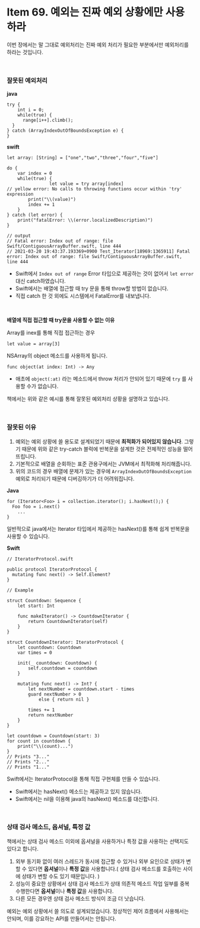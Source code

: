 # Item 69. 예외는 진짜 예외 상황에만 사용하라

이번 장에서는 말 그대로 예외처리는 진짜 예외 처리가 필요한 부분에서만 예외처리를 하라는 것입니다.

<br>

### **잘못된 예외처리**

**java**

```
try {
	int i = 0;
	while(true) {
	  range[i++].climb();
  }
} catch (ArrayIndexOutOfBoundsException e) {
}

```

**swift**

```
let array: [String] = ["one","two","three","four","five"]

do {
    var index = 0
    while(true) {
				let value = try array[index]      
// yellow error: No calls to throwing functions occur within 'try' expression
        print("\\(value)")
        index += 1
    }
} catch (let error) {
    print("fatalError: \\(error.localizedDescription)")
}

// output
// Fatal error: Index out of range: file Swift/ContiguousArrayBuffer.swift, line 444
// 2021-03-20 19:43:37.193369+0900 Test_Iterator[18969:1365911] Fatal error: Index out of range: file Swift/ContiguousArrayBuffer.swift, line 444

```

- Swift에서 `Index out of range` Error 타입으로 제공하는 것이 없어서 `let error` 대신 catch하였습니다.
- Swift에서는 배열에 접근할 때 try 문을 통해 throw할 방법이 없습니다.
- 직접 catch 한 것 외에도 시스템에서 FatalError를 내보냅니다.

<br>

**배열에 직접 접근할 때 try문을 사용할 수 없는 이유**

Array를 inex를 통해 직접 접근하는 경우

```
let value = array[3]

```

NSArray의 object 메소드를 사용하게 됩니다.

```
func object(at index: Int) -> Any 

```

- 애초에 `object(:at)` 라는 메소드에서 throw 처리가 안되어 있기 때문에 `try` 를 사용할 수가 없습니다.

책에서는 위와 같은 예시를 통해 잘못된 예외처리 상황을 설명하고 있습니다.

<br>

### **잘못된 이유**

1. 예외는 예외 상황에 쓸 용도로 설계되었기 때문에 **최적화가 되어있지 않습니다**. 그렇기 때문에 위와 같은 try-catch 블럭에 반복문을 설계한 것은 전체적인 성능을 떨어뜨립니다.
2. 기본적으로 배열을 순회하는 표준 관용구에서는 JVM에서 최적화해 처리해줍니다.
3. 위의 코드의 경우 배열에 문제가 있는 경우에 `ArrayIndexOutOfBoundsException` 예외로 처리되기 때문에 디버깅하기가 더 어려워집니다.

**Java**

```
for (Iterator<Foo> i = collection.iterator(); i.hasNext();) {
  Foo foo = i.next()
	...
}

```

일반적으로 java에서는 Iterator 타입에서 제공하는 hasNext()를 통해 쉽게 반복문을 사용할 수 있습니다.

**Swift**

```
// IteratorProtocol.swift 

public protocol IteratorProtocol {
  mutating func next() -> Self.Element?
}

// Example

struct Countdown: Sequence {
    let start: Int

    func makeIterator() -> CountdownIterator {
        return CountdownIterator(self)
    }
}

struct CountdownIterator: IteratorProtocol {
    let countdown: Countdown
    var times = 0

    init(_ countdown: Countdown) {
        self.countdown = countdown
    }

    mutating func next() -> Int? {
        let nextNumber = countdown.start - times
        guard nextNumber > 0
            else { return nil }

        times += 1
        return nextNumber
    }
}

let countdown = Countdown(start: 3)
for count in countdown {
    print("\\(count)...")
}
// Prints "3..."
// Prints "2..."
// Prints "1..."

```

Swift에서는 IteratorProtocol을 통해 직접 구현체를 만들 수 있습니다.

- Swift에서는 hasNext() 메소드는 제공하고 있지 않습니다.
- Swift에서는 nil을 이용해 java의 hasNext() 메소드를 대신합니다.

<br>

### 상태 검사 메소드, 옵셔널, 특정 값

책에서는 상태 검사 메소드 이외에 옵셔널을 사용하거나 특정 값을 사용하는 선택지도 있다고 합니다.

1. 외부 동기화 없이 여러 스레드가 동시에 접근할 수 있거나 외부 요인으로 상태가 변할 수 있다면 **옵셔널**이나 **특정 값**을 사용합니다.( 상태 검사 메소드를 호출하는 사이에 상태가 변할 수도 있기 때문입니다. )
2. 성능이 중요한 상황에서 상태 검사 메소드가 상태 의존적 메소드 작업 일부를 중복 수행한다면 **옵셔널**이나 **특정 값**을 사용합니다.
3. 다른 모든 경우엔 상태 검사 메소드 방식이 조금 더 낫습니다.

예외는 예외 상황에서 쓸 의도로 설계되었습니다. 정상적인 제어 흐름에서 사용해서는 안되며, 이를 강요하는 API를 만들어서는 안됩니다.